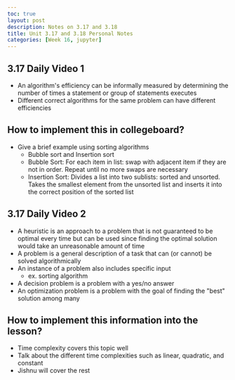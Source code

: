 ```yaml
---
toc: true
layout: post
description: Notes on 3.17 and 3.18
title: Unit 3.17 and 3.18 Personal Notes
categories: [Week 16, jupyter]
---
```


## 3.17 Daily Video 1
- An algorithm's efficiency can be informally measured by determining the number of times a statement or group of statements executes
- Different correct algorithms for the same problem can have different efficiencies

## How to implement this in collegeboard?
- Give a brief example using sorting algorithms
  - Bubble sort and Insertion sort
  - Bubble Sort: For each item in list: swap with adjacent item if they are not in order. Repeat until no more swaps are necessary
  - Insertion Sort: Divides a list into two sublists: sorted and unsorted. Takes the smallest element from the unsorted list and inserts it into the correct position of the sorted list


## 3.17 Daily Video 2
- A heuristic is an approach to a problem that is not guaranteed to be optimal every time but can be used since finding the optimal solution would take an unreasonable amount of time
- A problem is a general description of a task that can (or cannot) be solved algorithmically
- An instance of a problem also includes specific input
  - ex. sorting algorithm 
- A decision problem is a problem with a yes/no answer
- An optimization problem is a problem with the goal of finding the "best" solution among many

## How to implement this information into the lesson?
- Time complexity covers this topic well 
- Talk about the different time complexities such as linear, quadratic, and constant
- Jishnu will cover the rest